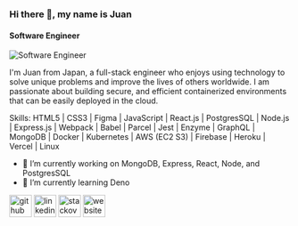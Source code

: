 ### Hi there 👋, my name is Juan
#### Software Engineer
![Software Engineer](https://user-images.githubusercontent.com/19915910/122672235-6ec4e900-d205-11eb-89f8-db8012889b68.png)

I'm Juan from Japan, a full-stack engineer who enjoys using technology to solve unique problems and improve the lives of others worldwide. I am passionate about building secure, and efficient containerized environments that can be easily deployed in the cloud.

Skills: HTML5 | CSS3 | Figma | JavaScript | React.js | PostgresSQL | Node.js | Express.js | Webpack | Babel | Parcel | Jest | Enzyme | GraphQL | MongoDB | Docker | Kubernetes | AWS (EC2 S3) | Firebase | Heroku | Vercel | Linux

- 🔭 I’m currently working on MongoDB, Express, React, Node, and PostgresSQL  
- 🌱 I’m currently learning Deno 


[<img src='https://cdn.jsdelivr.net/npm/simple-icons@3.0.1/icons/github.svg' alt='github' height='40'>](https://github.com/JRPerezJr)  [<img src='https://cdn.jsdelivr.net/npm/simple-icons@3.0.1/icons/linkedin.svg' alt='linkedin' height='40'>](https://www.linkedin.com/in/devjperez/)  [<img src='https://cdn.jsdelivr.net/npm/simple-icons@3.0.1/icons/stackoverflow.svg' alt='stackoverflow' height='40'>](https://stackoverflow.com/users/devjp)  [<img src='https://cdn.jsdelivr.net/npm/simple-icons@3.0.1/icons/icloud.svg' alt='website' height='40'>](https://jpdevinjp-live.herokuapp.com/)  

